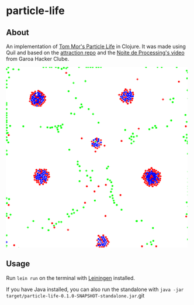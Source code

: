 # particle-life

## About
An implementation of [Tom Mor's Particle Life](https://youtu.be/p4YirERTVF0) in Clojure. It was made using Quil and based on the [attraction repo](https://github.com/kibonusp/attraction) and the [Noite de Processing's video](https://www.youtube.com/live/_AgE_akJWuk?feature=share) from Garoa Hacker Clube.

![Example](images/example.png)

## Usage

Run `lein run` on the terminal with [Leiningen](https://leiningen.org/) installed.

If you have Java installed, you can also run the standalone with `java -jar target/particle-life-0.1.0-SNAPSHOT-standalone.jar`.git
